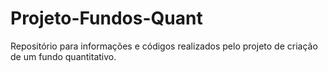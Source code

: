 # Projeto-Fundos-Quant
Repositório para informações e códigos realizados pelo projeto de criação de um fundo quantitativo.

